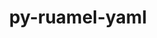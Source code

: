 ---
title: "py-ruamel-yaml"
layout: cache
categories: [package, v0.18.0]
meta: {"versions": ["0.17.16"], "compilers": ["gcc@=7.5.0"], "oss": ["ubuntu18.04"], "platforms": ["linux"], "targets": ["x86_64"], "stacks": ["e4s", "root"], "num_specs": 1, "num_specs_by_stack": {"root": 1, "e4s": 1}}
spec_details: [{"hash": "bx226qlxaz3y46xdm3n6btrs44wkz555", "compiler": "gcc@=7.5.0", "versions": ["0.17.16"], "os": "ubuntu18.04", "platform": "linux", "target": "x86_64", "variants": [], "stacks": ["root", "e4s"], "size": "-", "tarball": "https://binaries.spack.io/v0.18.0/build_cache/linux-ubuntu18.04-x86_64/gcc-7.5.0/py-ruamel-yaml-0.17.16/linux-ubuntu18.04-x86_64-gcc-7.5.0-py-ruamel-yaml-0.17.16-bx226qlxaz3y46xdm3n6btrs44wkz555.spack"}]
---